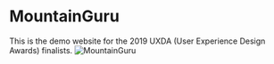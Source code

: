 # MountainGuru
This is the demo website for the 2019 UXDA (User Experience Design Awards) finalists.
![MountainGuru](https://github.com/CYHsu9601/MountainGuru/assets/52578473/0821a8cd-4796-4e52-87b6-29d5d07b7196)
